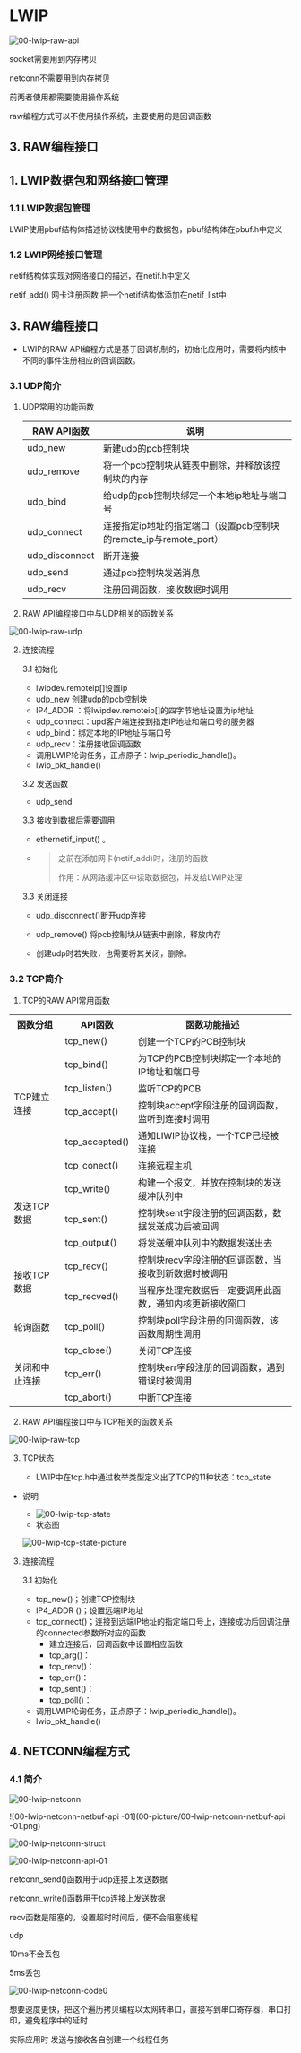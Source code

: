 # LWIP

![00-lwip-raw-api](00-picture/00-lwip-raw-api.png)

socket需要用到内存拷贝

netconn不需要用到内存拷贝

前两者使用都需要使用操作系统

raw编程方式可以不使用操作系统，主要使用的是回调函数

## 3. RAW编程接口

## 1. LWIP数据包和网络接口管理

### 1.1 LWIP数据包管理

LWIP使用pbuf结构体描述协议栈使用中的数据包，pbuf结构体在pbuf.h中定义



### 1.2 LWIP网络接口管理

netif结构体实现对网络接口的描述，在netif.h中定义

netif_add() 网卡注册函数  把一个netif结构体添加在netif_list中

## 3. RAW编程接口

* LWIP的RAW API编程方式是基于回调机制的，初始化应用时，需要将内核中不同的事件注册相应的回调函数。

### 3.1 UDP简介

1. UDP常用的功能函数

   | RAW API函数      | 说明                                       |
   | -------------- | ---------------------------------------- |
   | udp_new        | 新建udp的pcb控制块                             |
   | udp_remove     | 将一个pcb控制块从链表中删除，并释放该控制块的内存               |
   | udp_bind       | 给udp的pcb控制块绑定一个本地ip地址与端口号                |
   | udp_connect    | 连接指定ip地址的指定端口（设置pcb控制块的remote_ip与remote_port） |
   | udp_disconnect | 断开连接                                     |
   | udp_send       | 通过pcb控制块发送消息                             |
   | udp_recv       | 注册回调函数，接收数据时调用                           |


2.    RAW API编程接口中与UDP相关的函数关系

   ![00-lwip-raw-udp](00-picture/00-lwip-raw-udp.png)

2. 连接流程

   3.1 初始化

   * lwipdev.remoteip[]设置ip
   * udp_new 创建udp的pcb控制块
   * IP4_ADDR ：将lwipdev.remoteip[]的四字节地址设置为ip地址
   * udp_connect：upd客户端连接到指定IP地址和端口号的服务器
   * udp_bind：绑定本地的IP地址与端口号
   * udp_recv：注册接收回调函数
   * 调用LWIP轮询任务，正点原子：lwip_periodic_handle()。
   * lwip_pkt_handle()

   3.2 发送函数

   * udp_send

   3.3 接收到数据后需要调用

   * ethernetif_input()  。
   
   * > 之前在添加网卡(netif_add)时，注册的函数
     >
     > 作用：从网路缓冲区中读取数据包，并发给LWIP处理

   3.3 关闭连接

   * udp_disconnect()断开udp连接

   * udp_remove() 将pcb控制块从链表中删除，释放内存
   * 创建udp时若失败，也需要将其关闭，删除。


### 3.2 TCP简介

1. TCP的RAW API常用函数

<table>
  <tr>
    <th>函数分组</th>
    <th>API函数</th>
    <th>函数功能描述</th>
  </tr>
  <tr>
    <td rowspan="6">TCP建立连接</td>
    <td>tcp_new()</td>
    <td>创建一个TCP的PCB控制块</td>
  </tr>
  <tr>
    <td>tcp_bind()</td>
    <td>为TCP的PCB控制块绑定一个本地的IP地址和端口号</td>
  </tr>
  <tr>
    <td>tcp_listen()</td>
    <td>监听TCP的PCB</td>
  </tr>
  <tr>
    <td>tcp_accept()</td>
    <td>控制块accept字段注册的回调函数，监听到连接时调用</td>
  </tr>
  <tr>
    <td>tcp_accepted()</td>
    <td>通知LIWIP协议栈，一个TCP已经被连接</td>
  </tr>
  <tr>
      <td>tcp_conect()</td>
      <td>连接远程主机</td>
  </tr>
  <tr>
      <td rowspan="3">发送TCP数据</td>
      <td>tcp_write()</td>
      <td>构建一个报文，并放在控制块的发送缓冲队列中</td>
  </tr>
  <tr>
      <td>tcp_sent()</td>
      <td>控制块sent字段注册的回调函数，数据发送成功后被回调</td>
  </tr>
  <tr>
      <td>tcp_output()</td>
      <td>将发送缓冲队列中的数据发送出去</td>
  </tr>
  <tr>
      <td rowspan="2">接收TCP数据</td>
      <td>tcp_recv()</td>
      <td>控制块recv字段注册的回调函数，当接收到新数据时被调用</td>
  </tr>
  <tr>
      <td>tcp_recved()</td>
      <td>当程序处理完数据后一定要调用此函数，通知内核更新接收窗口</td>
  </tr>
  <tr>
      <td>轮询函数</td>
      <td>tcp_poll()</td>
      <td>控制块poll字段注册的回调函数，该函数周期性调用</td>
  </tr>
  <tr>
      <td rowspan="3">关闭和中止连接</td>
      <td>tcp_close()</td>
      <td>关闭TCP连接</td>
  </tr>
  <tr>
      <td>tcp_err()</td>
      <td>控制块err字段注册的回调函数，遇到错误时被调用</td>
  </tr>
  <tr>
      <td>tcp_abort()</td>
      <td>中断TCP连接</td>
  </tr>
</table>


2. RAW API编程接口中与TCP相关的函数关系

![00-lwip-raw-tcp](00-picture/00-lwip-raw-tcp.png)

3. TCP状态

   * LWIP中在tcp.h中通过枚举类型定义出了TCP的11种状态：tcp_state
* 说明
   * ![00-lwip-tcp-state](00-picture/00-lwip-tcp-state.png)
   * 状态图

   ![00-lwip-tcp-state-picture](00-picture/00-lwip-tcp-state-picture.png)

3. 连接流程

   3.1 初始化

   * tcp_new()；创建TCP控制块
   * IP4_ADDR ()；设置远端IP地址
   * tcp_connect()；连接到远端IP地址的指定端口号上，连接成功后回调注册的connected参数所对应的函数
     * 建立连接后，回调函数中设置相应函数
     * tcp_arg()：
     * tcp_recv()：
     * tcp_err()：
     * tcp_sent()：
     * tcp_poll()：
   * 调用LWIP轮询任务，正点原子：lwip_periodic_handle()。
   * lwip_pkt_handle()

   


## 4. NETCONN编程方式

### 4.1 简介

![00-lwip-netconn](00-picture/00-lwip-netconn-netbuf.png)

![00-lwip-netconn-netbuf-api -01](00-picture/00-lwip-netconn-netbuf-api -01.png)

![00-lwip-netconn-struct](00-picture/00-lwip-netconn-struct.png)

![00-lwip-netconn-api-01](00-picture/00-lwip-netconn-api-01.png)

netconn_send()函数用于udp连接上发送数据

netconn_write()函数用于tcp连接上发送数据

recv函数是阻塞的，设置超时时间后，便不会阻塞线程

udp

10ms不会丢包

5ms丢包

![00-lwip-netconn-code0](00-picture/00-lwip-netconn-code0.png)

想要速度更快，把这个遍历拷贝编程以太网转串口，直接写到串口寄存器，串口打印，避免程序中的延时



实际应用时  发送与接收各自创建一个线程任务
